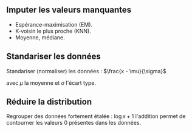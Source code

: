 ## Imputer les valeurs manquantes 

* Espérance-maximisation (EM).
* K-voisin le plus proche (KNN).
* Moyenne, médiane.

## Standariser les données

Standariser (normaliser) les données : $\frac{x - \mu}{\sigma}$ 

avec $\mu$ la moyenne et $\sigma$ l'écart type.

## Réduire la distribution

Regrouper des données fortement étalée : $\log x + 1$ l'addition permet de contourner les valeurs 0 présentes dans les données.
